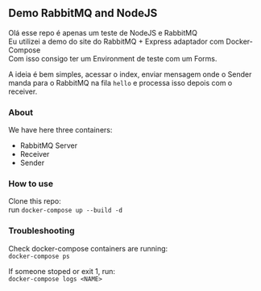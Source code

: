 ## Demo RabbitMQ and NodeJS

Olá esse repo é apenas um teste de NodeJS e RabbitMQ<br/>
Eu utilizei a demo do site do RabbitMQ + Express adaptador com Docker-Compose<br/>
Com isso consigo ter um Environment de teste com um Forms.

A ideia é bem simples, acessar o index, enviar mensagem onde o Sender manda para o RabbitMQ na fila `hello` e processa isso depois com o receiver.

### About
We have here three containers:
- RabbitMQ Server
- Receiver
- Sender


### How to use
Clone this repo:<br/>
run `docker-compose up --build -d`


### Troubleshooting
Check docker-compose containers are running:<br/>
`docker-compose ps`

If someone stoped or exit 1, run: <br/>
`docker-compose logs <NAME>`


